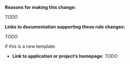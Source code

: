 **Reasons for making this change:**
<!-- Include your relationship to the project and what you expect to get from this change. -->

_TODO_

**Links to documentation supporting these rule changes:**

_TODO_

If this is a new template:

 - **Link to application or project’s homepage**: _TODO_